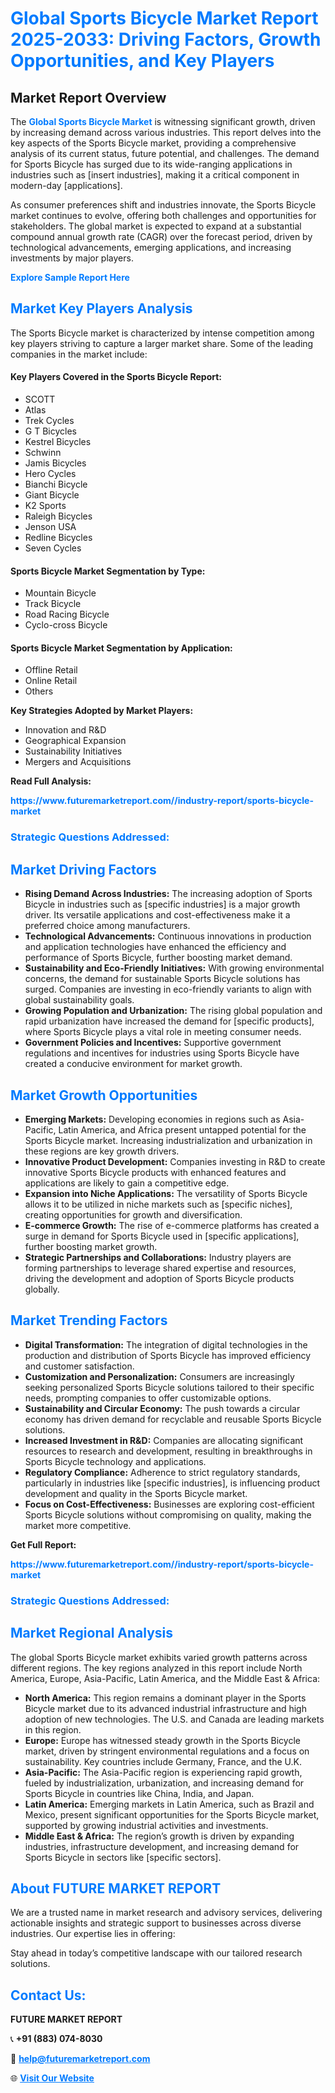 <h1 style="color: #007BFF;">Global Sports Bicycle Market Report 2025-2033: Driving Factors, Growth Opportunities, and Key Players</h1>

<section id="overview">
<h2>Market Report Overview</h2>
<p>The <a href="https://www.futuremarketreport.com//industry-report/sports-bicycle-market" style="color: #007BFF; text-decoration: none;"><strong>Global Sports Bicycle Market</strong></a> is witnessing significant growth, driven by increasing demand across various industries. This report delves into the key aspects of the Sports Bicycle market, providing a comprehensive analysis of its current status, future potential, and challenges. The demand for Sports Bicycle has surged due to its wide-ranging applications in industries such as [insert industries], making it a critical component in modern-day [applications].</p>
<p>As consumer preferences shift and industries innovate, the Sports Bicycle market continues to evolve, offering both challenges and opportunities for stakeholders. The global market is expected to expand at a substantial compound annual growth rate (CAGR) over the forecast period, driven by technological advancements, emerging applications, and increasing investments by major players.</p>
</section>

<section id="overview">
<p><a href="https://www.futuremarketreport.com//request-sample/reportId=90432" style="color: #007BFF; text-decoration: none;"><strong>Explore Sample Report Here</strong></a></p>
</section>

<section id="key-players">
<h2 style="color: #007BFF;">Market Key Players Analysis</h2>
<p>The Sports Bicycle market is characterized by intense competition among key players striving to capture a larger market share. Some of the leading companies in the market include:</p>
<h4>Key Players Covered in the Sports Bicycle Report:</h4>
<ul><li>SCOTT</li><li>Atlas</li><li>Trek Cycles</li><li>G T Bicycles</li><li>Kestrel Bicycles</li><li>Schwinn</li><li>Jamis Bicycles</li><li>Hero Cycles</li><li>Bianchi Bicycle</li><li>Giant Bicycle</li><li>K2 Sports</li><li>Raleigh Bicycles</li><li>Jenson USA</li><li>Redline Bicycles</li><li>Seven Cycles</li></ul>
<h4>Sports Bicycle Market Segmentation by Type:</h4>
<ul><li>Mountain Bicycle</li><li>Track Bicycle</li><li>Road Racing Bicycle</li><li>Cyclo-cross Bicycle</li></ul>

<h4>Sports Bicycle Market Segmentation by Application:</h4>
<ul><li>Offline Retail</li><li>Online Retail</li><li>Others</li></ul>
<p><strong>Key Strategies Adopted by Market Players:</strong></p>
<ul>
<li>Innovation and R&D</li>
<li>Geographical Expansion</li>
<li>Sustainability Initiatives</li>
<li>Mergers and Acquisitions</li>
</ul>
</section>

<section>
<p><strong>Read Full Analysis: </strong></p><a href="https://www.futuremarketreport.com//industry-report/sports-bicycle-market" style="color: #007BFF; text-decoration: none;"><strong>https://www.futuremarketreport.com//industry-report/sports-bicycle-market</strong></a>
<h3 style="color: #007BFF;">Strategic Questions Addressed:</h3>
</section>

<section id="driving-factors">
<h2 style="color: #007BFF;">Market Driving Factors</h2>
<ul>
<li><strong>Rising Demand Across Industries:</strong> The increasing adoption of Sports Bicycle in industries such as [specific industries] is a major growth driver. Its versatile applications and cost-effectiveness make it a preferred choice among manufacturers.</li>
<li><strong>Technological Advancements:</strong> Continuous innovations in production and application technologies have enhanced the efficiency and performance of Sports Bicycle, further boosting market demand.</li>
<li><strong>Sustainability and Eco-Friendly Initiatives:</strong> With growing environmental concerns, the demand for sustainable Sports Bicycle solutions has surged. Companies are investing in eco-friendly variants to align with global sustainability goals.</li>
<li><strong>Growing Population and Urbanization:</strong> The rising global population and rapid urbanization have increased the demand for [specific products], where Sports Bicycle plays a vital role in meeting consumer needs.</li>
<li><strong>Government Policies and Incentives:</strong> Supportive government regulations and incentives for industries using Sports Bicycle have created a conducive environment for market growth.</li>
</ul>
</section>

<section id="growth-opportunities">
<h2 style="color: #007BFF;">Market Growth Opportunities</h2>
<ul>
<li><strong>Emerging Markets:</strong> Developing economies in regions such as Asia-Pacific, Latin America, and Africa present untapped potential for the Sports Bicycle market. Increasing industrialization and urbanization in these regions are key growth drivers.</li>
<li><strong>Innovative Product Development:</strong> Companies investing in R&D to create innovative Sports Bicycle products with enhanced features and applications are likely to gain a competitive edge.</li>
<li><strong>Expansion into Niche Applications:</strong> The versatility of Sports Bicycle allows it to be utilized in niche markets such as [specific niches], creating opportunities for growth and diversification.</li>
<li><strong>E-commerce Growth:</strong> The rise of e-commerce platforms has created a surge in demand for Sports Bicycle used in [specific applications], further boosting market growth.</li>
<li><strong>Strategic Partnerships and Collaborations:</strong> Industry players are forming partnerships to leverage shared expertise and resources, driving the development and adoption of Sports Bicycle products globally.</li>
</ul>
</section>

<section id="trending-factors">
<h2 style="color: #007BFF;">Market Trending Factors</h2>
<ul>
<li><strong>Digital Transformation:</strong> The integration of digital technologies in the production and distribution of Sports Bicycle has improved efficiency and customer satisfaction.</li>
<li><strong>Customization and Personalization:</strong> Consumers are increasingly seeking personalized Sports Bicycle solutions tailored to their specific needs, prompting companies to offer customizable options.</li>
<li><strong>Sustainability and Circular Economy:</strong> The push towards a circular economy has driven demand for recyclable and reusable Sports Bicycle solutions.</li>
<li><strong>Increased Investment in R&D:</strong> Companies are allocating significant resources to research and development, resulting in breakthroughs in Sports Bicycle technology and applications.</li>
<li><strong>Regulatory Compliance:</strong> Adherence to strict regulatory standards, particularly in industries like [specific industries], is influencing product development and quality in the Sports Bicycle market.</li>
<li><strong>Focus on Cost-Effectiveness:</strong> Businesses are exploring cost-efficient Sports Bicycle solutions without compromising on quality, making the market more competitive.</li>
</ul>
</section>

<section>
<p><strong>Get Full Report: </strong></p><a href="https://www.futuremarketreport.com//industry-report/sports-bicycle-market" style="color: #007BFF; text-decoration: none;"><strong>https://www.futuremarketreport.com//industry-report/sports-bicycle-market</strong></a>
<h3 style="color: #007BFF;">Strategic Questions Addressed:</h3>
</section>


<section id="regional-analysis">
<h2 style="color: #007BFF;">Market Regional Analysis</h2>
<p>The global Sports Bicycle market exhibits varied growth patterns across different regions. The key regions analyzed in this report include North America, Europe, Asia-Pacific, Latin America, and the Middle East & Africa:</p>
<ul>
<li><strong>North America:</strong> This region remains a dominant player in the Sports Bicycle market due to its advanced industrial infrastructure and high adoption of new technologies. The U.S. and Canada are leading markets in this region.</li>
<li><strong>Europe:</strong> Europe has witnessed steady growth in the Sports Bicycle market, driven by stringent environmental regulations and a focus on sustainability. Key countries include Germany, France, and the U.K.</li>
<li><strong>Asia-Pacific:</strong> The Asia-Pacific region is experiencing rapid growth, fueled by industrialization, urbanization, and increasing demand for Sports Bicycle in countries like China, India, and Japan.</li>
<li><strong>Latin America:</strong> Emerging markets in Latin America, such as Brazil and Mexico, present significant opportunities for the Sports Bicycle market, supported by growing industrial activities and investments.</li>
<li><strong>Middle East & Africa:</strong> The region’s growth is driven by expanding industries, infrastructure development, and increasing demand for Sports Bicycle in sectors like [specific sectors].</li>
</ul>
</section>

<footer>
<h2 style="color: #007BFF;">About FUTURE MARKET REPORT</h2>
<p>We are a trusted name in market research and advisory services, delivering actionable insights and strategic support to businesses across diverse industries. Our expertise lies in offering:</p>

<p>Stay ahead in today’s competitive landscape with our tailored research solutions.</p>

<h2 style="color: #007BFF;">Contact Us:</h2>
<p><strong>FUTURE MARKET REPORT</strong></p>
<p>📞 <strong>+91 (883) 074-8030</strong></p>
<p>📧 <strong><a href="mailto:help@futuremarketreport.com" style="color: #007BFF;">help@futuremarketreport.com</a></strong></p>
<p>🌐 <strong><a href="https://www.futuremarketreport.com/" style="color: #007BFF;">Visit Our Website</a></strong></p>
</footer>